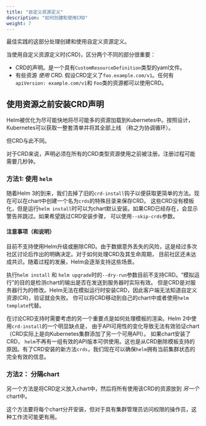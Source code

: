 ```yaml
---
title: "自定义资源定义"
description: "如何创建和使用CRD"
weight: 7
---
```


最佳实践的这部分处理创建和使用自定义资源定义。

当使用自定义资源定义时(CRD)，区分两个不同的部分很重要：

- CRD的声明。是一个具有`CustomResourceDefinition`类型的yaml文件。
- 有些资源 _使用_ CRD. 假设CRD定义了`foo.example.com/v1`。任何有`apiVersion: example.com/v1`和
  `Foo`类的资源都可以使用CRD。

## 使用资源之前安装CRD声明

Helm被优化为尽可能快地将尽可能多的资源加载到Kubernetes中。按照设计，Kubernetes可以获取一整套清单并将其全部上线
（称之为协调循环）。

但CRD与此不同。

对于CRD来说，声明必须在所有的CRD类型资源使用之前被注册。注册过程可能需要几秒钟。

### 方法1: 使用 `helm`

随着Helm 3的到来，我们去掉了旧的`crd-install`钩子以便获取更简单的方法。现在可以在chart中创建一个名为`crds`的特殊目录来保存CRD。
这些CRD没有模板化，但是运行`helm install`时可以为chart默认安装。如果CRD已经存在，会显示警告并跳过。如果希望跳过CRD安装步骤，
可以使用`--skip-crds`参数。

#### 注意事项（和说明）

目前不支持使用Helm升级或删除CRD。由于数据意外丢失的风险，这是经过多次社区讨论后作出的明确决定。对于如何处理CRD及其生命周期，
目前社区还未达成共识。随着过程的发展，Helm会逐渐支持这些场景。

执行`helm install` 和 `helm upgrade`时的`--dry-run`参数目前不支持CRD。“模拟运行”的目的是检测chart的输出是否在发送到服务器时实际有效。
但是CRD是对服务器行为的修改。Helm无法在模拟运行时安装CRD，因此客户端无法知道自定义资源(CR)，验证就会失败。
你可以将CRD移动到自己的chart中或者使用`helm template`代替。

在讨论CRD支持时需要考虑的另一个重要点是如何处理模板的渲染。Helm 2中使用`crd-install`的一个明显缺点是，
由于API可用性的变化导致无法有效验证chart（CRD实际上是向Kubernetes集群添加了另一个可用API）。 如果chart安装了CRD，
`helm`不再有一组有效的API版本可供使用。这也是从CRD删除模板支持的原因。有了CRD安装的新方法`crds`，我们现在可以确保`helm`拥有当前集群状态的完全有效的信息。

### 方法2： 分隔chart

另一个方法是将CRD定义放入chart中，然后将所有使用该CRD的资源放到 _另一个_ chart中。

这个方法要将每个chart分开安装，但对于具有集群管理员访问权限的操作员，这种工作流可能更有用。
